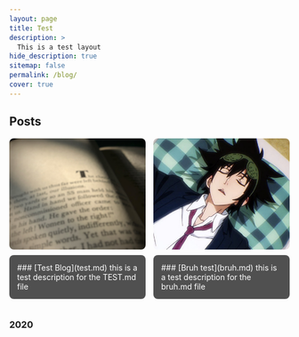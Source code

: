 ```yaml
---
layout: page
title: Test
description: >
  This is a test layout
hide_description: true
sitemap: false
permalink: /blog/
cover: true
---
```


## Posts

<div style="display: flex; flex-wrap: wrap; gap: 1em;">

  <div style="flex: 1 1 calc(50% - 1em); box-sizing: border-box; margin-bottom: 1em;">
      <img src="/assets/img/book.jpg" alt="Test Blog" style="width: 100%; height: 200px; object-fit: cover; border-radius: 8px;"/>
      <div style="padding: 1em; background: #505050; color: white; border-radius: 8px; margin-top: 0.5em;">
        ### [Test Blog](test.md)
        this is a test description for the TEST.md file
      </div>
  </div>

  <div style="flex: 1 1 calc(50% - 1em); box-sizing: border-box; margin-bottom: 1em;">
      <img src="/assets/img/mori.jpeg" alt="Bruh test" style="width: 100%; height: 200px; object-fit: cover; border-radius: 8px;"/>
      <div style="padding: 1em; background: #505050; color: white; border-radius: 8px; margin-top: 0.5em;">
        ### [Bruh test](bruh.md)
        this is a test description for the bruh.md file
      </div>
  </div>

</div>

### 2020

<!-- Add more posts for 2020 in a similar way -->

